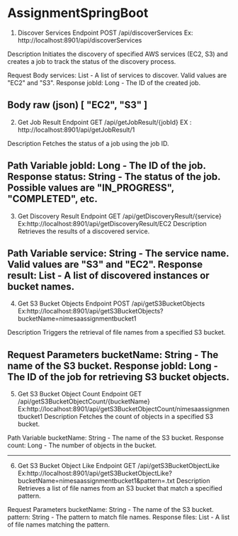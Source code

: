 # AssignmentSpringBoot

1. Discover Services
Endpoint
POST /api/discoverServices
Ex: http://localhost:8901/api/discoverServices

Description
Initiates the discovery of specified AWS services (EC2, S3) and creates a job to track the status of the discovery process.

Request Body
services: List<String> - A list of services to discover. Valid values are "EC2" and "S3".
Response
jobId: Long - The ID of the created job.

Body raw (json)
[
    "EC2",
    "S3"
]
----------------------------------------------------------------------------------------------------------------
2. Get Job Result
Endpoint
GET /api/getJobResult/{jobId}
EX : http://localhost:8901/api/getJobResult/1

Description
Fetches the status of a job using the job ID.

Path Variable
jobId: Long - The ID of the job.
Response
status: String - The status of the job. Possible values are "IN_PROGRESS", "COMPLETED", etc.
----------------------------------------------------------------------------------------------------------------
3. Get Discovery Result
Endpoint
GET /api/getDiscoveryResult/{service}
Ex:http://localhost:8901/api/getDiscoveryResult/EC2
Description
Retrieves the results of a discovered service.

Path Variable
service: String - The service name. Valid values are "S3" and "EC2".
Response
result: List<String> - A list of discovered instances or bucket names.
----------------------------------------------------------------------------------------------------------------
4. Get S3 Bucket Objects
Endpoint
POST /api/getS3BucketObjects
Ex:http://localhost:8901/api/getS3BucketObjects?bucketName=nimesaassignmentbucket1

Description
Triggers the retrieval of file names from a specified S3 bucket.

Request Parameters
bucketName: String - The name of the S3 bucket.
Response
jobId: Long - The ID of the job for retrieving S3 bucket objects.
----------------------------------------------------------------------------------------------------------------
5. Get S3 Bucket Object Count
Endpoint
GET /api/getS3BucketObjectCount/{bucketName}
Ex:http://localhost:8901/api/getS3BucketObjectCount/nimesaassignmentbucket1
Description
Fetches the count of objects in a specified S3 bucket.

Path Variable
bucketName: String - The name of the S3 bucket.
Response
count: Long - The number of objects in the bucket.

----------------------------------------------------------------------------------------------------------------
6. Get S3 Bucket Object Like
Endpoint
GET /api/getS3BucketObjectLike
Ex:http://localhost:8901/api/getS3BucketObjectLike?bucketName=nimesaassignmentbucket1&pattern=.txt
Description
Retrieves a list of file names from an S3 bucket that match a specified pattern.

Request Parameters
bucketName: String - The name of the S3 bucket.
pattern: String - The pattern to match file names.
Response
files: List<String> - A list of file names matching the pattern.

